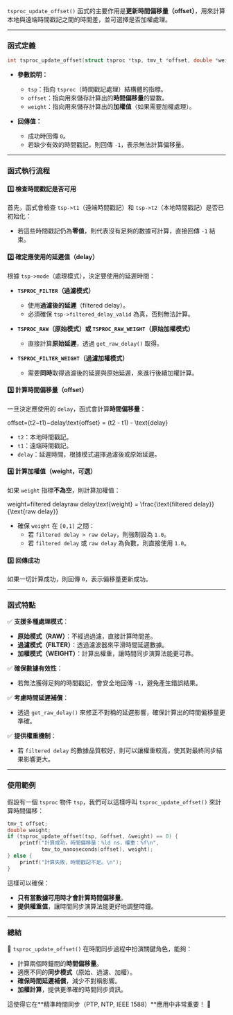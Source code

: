 `tsproc_update_offset()` 函式的主要作用是**更新時間偏移量（offset）**，用來計算本地與遠端時間戳記之間的時間差，並可選擇是否加權處理。

---

### **函式定義**

```c
int tsproc_update_offset(struct tsproc *tsp, tmv_t *offset, double *weight)
```

- **參數說明：**
    
    - `tsp`：指向 `tsproc`（時間戳記處理）結構體的指標。
    - `offset`：指向用來儲存計算出的**時間偏移量**的變數。
    - `weight`：指向用來儲存計算出的**加權值**（如果需要加權處理）。
- **回傳值：**
    
    - 成功時回傳 `0`。
    - 若缺少有效的時間戳記，則回傳 `-1`，表示無法計算偏移量。

---

### **函式執行流程**

#### 1️⃣ **檢查時間戳記是否可用**

首先，函式會檢查 `tsp->t1`（遠端時間戳記）和 `tsp->t2`（本地時間戳記）是否已初始化：

- 若這些時間戳記仍為**零值**，則代表沒有足夠的數據可計算，直接回傳 `-1` 結束。

#### 2️⃣ **確定應使用的延遲值（delay）**

根據 `tsp->mode`（處理模式），決定要使用的延遲時間：

- **`TSPROC_FILTER`（過濾模式）**
    
    - 使用**過濾後的延遲**（filtered delay）。
    - 必須確保 `tsp->filtered_delay_valid` 為真，否則無法計算。
- **`TSPROC_RAW`（原始模式）或 `TSPROC_RAW_WEIGHT`（原始加權模式）**
    
    - 直接計算**原始延遲**，透過 `get_raw_delay()` 取得。
- **`TSPROC_FILTER_WEIGHT`（過濾加權模式）**
    
    - 需要**同時**取得過濾後的延遲與原始延遲，來進行後續加權計算。

#### 3️⃣ **計算時間偏移量（offset）**

一旦決定應使用的 `delay`，函式會計算**時間偏移量**：

offset=(t2−t1)−delay\text{offset} = (t2 - t1) - \text{delay}

- `t2`：本地時間戳記。
- `t1`：遠端時間戳記。
- `delay`：延遲時間，根據模式選擇過濾後或原始延遲。

#### 4️⃣ **計算加權值（weight，可選）**

如果 `weight` 指標**不為空**，則計算加權值：

weight=filtered delayraw delay\text{weight} = \frac{\text{filtered delay}}{\text{raw delay}}

- 確保 `weight` 在 `[0,1]` 之間：
    - 若 `filtered delay > raw delay`，則強制設為 `1.0`。
    - 若 `filtered delay` 或 `raw delay` 為負數，則直接使用 `1.0`。

#### 5️⃣ **回傳成功**

如果一切計算成功，則回傳 `0`，表示偏移量更新成功。

---

### **函式特點**

✅ **支援多種處理模式**：

- **原始模式（RAW）**：不經過過濾，直接計算時間差。
- **過濾模式（FILTER）**：透過濾波器來平滑時間延遲數據。
- **加權模式（WEIGHT）**：計算出權重，讓時間同步演算法能更可靠。

✅ **確保數據有效性**：

- 若無法獲得足夠的時間戳記，會安全地回傳 `-1`，避免產生錯誤結果。

✅ **考慮時間延遲補償**：

- 透過 `get_raw_delay()` 來修正不對稱的延遲影響，確保計算出的時間偏移量更準確。

✅ **提供權重機制**：

- 若 `filtered delay` 的數據品質較好，則可以讓權重較高，使其對最終同步結果影響更大。

---

### **使用範例**

假設有一個 `tsproc` 物件 `tsp`，我們可以這樣呼叫 `tsproc_update_offset()` 來計算時間偏移：

```c
tmv_t offset;
double weight;
if (tsproc_update_offset(tsp, &offset, &weight) == 0) {
    printf("計算成功，時間偏移量：%ld ns，權重：%f\n", 
           tmv_to_nanoseconds(offset), weight);
} else {
    printf("計算失敗，時間戳記不足。\n");
}
```

這樣可以確保：

- **只有當數據可用時才會計算時間偏移量**。
- **提供權重值**，讓時間同步演算法能更好地調整時鐘。

---

### **總結**

📌 `tsproc_update_offset()` 在時間同步過程中扮演關鍵角色，能夠：

- 計算兩個時鐘間的**時間偏移量**。
- 適應不同的**同步模式**（原始、過濾、加權）。
- **確保時間延遲補償**，減少不對稱影響。
- **加權計算**，提供更準確的時間同步資訊。

這使得它在**精準時間同步（PTP, NTP, IEEE 1588）**應用中非常重要！ 🎯